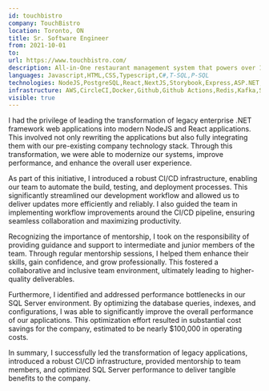 ```yaml
---
id: touchbistro
company: TouchBistro
location: Toronto, ON
title: Sr. Software Engineer
from: 2021-10-01
to:
url: https://www.touchbistro.com/
description: All-in-One restaurant management system that powers over 16,000 businesses world wide.
languages: Javascript,HTML,CSS,Typescript,C#,T-SQL,P-SQL
technologies: NodeJS,PostgreSQL,React,NextJS,Storybook,Express,ASP.NET,.NET 45+,.NET 5+
infrastructure: AWS,CircleCI,Docker,Github,Github Actions,Redis,Kafka,SQL Server 2016+,LaunchDarkly,Okta
visible: true
---
```


<p>
I had the privilege of leading the transformation of legacy enterprise .NET framework web applications into modern NodeJS and React applications. This involved not only rewriting the applications but also fully integrating them with our pre-existing company technology stack. Through this transformation, we were able to modernize our systems, improve performance, and enhance the overall user experience.
</p>
<p>
As part of this initiative, I introduced a robust CI/CD infrastructure, enabling our team to automate the build, testing, and deployment processes. This significantly streamlined our development workflow and allowed us to deliver updates more efficiently and reliably. I also guided the team in implementing workflow improvements around the CI/CD pipeline, ensuring seamless collaboration and maximizing productivity.
</p>
<p>
Recognizing the importance of mentorship, I took on the responsibility of providing guidance and support to intermediate and junior members of the team. Through regular mentorship sessions, I helped them enhance their skills, gain confidence, and grow professionally. This fostered a collaborative and inclusive team environment, ultimately leading to higher-quality deliverables.
</p>
<p>
Furthermore, I identified and addressed performance bottlenecks in our SQL Server environment. By optimizing the database queries, indexes, and configurations, I was able to significantly improve the overall performance of our applications. This optimization effort resulted in substantial cost savings for the company, estimated to be nearly $100,000 in operating costs.
</p>
<p>
In summary, I successfully led the transformation of legacy applications, introduced a robust CI/CD infrastructure, provided mentorship to team members, and optimized SQL Server performance to deliver tangible benefits to the company.
</p>
